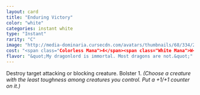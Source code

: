 ```yaml
---
layout: card
title: "Enduring Victory"
color: "white"
categories: instant white
type: "Instant"
rarity: "C"
image: "http://media-dominaria.cursecdn.com/avatars/thumbnails/68/334/200/283/635618420167199415.png"
cost: "<span class="Colorless Mana">4</span><span class="White Mana">W</span>"
flavor: "&quot;My dragonlord is immortal. Most dragons are not.&quot;"
---
```


Destroy target attacking or blocking creature. Bolster 1. <em>(Choose a creature with the least toughness among creatures you control. Put a +1/+1 counter on it.)</em>
